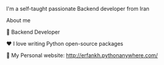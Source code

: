 
I'm a self-taught passionate Backend developer from Iran

About me

💼 Backend Developer

❤️ I love writing Python open-source packages

💬 My Personal website: http://erfankh.pythonanywhere.com/


